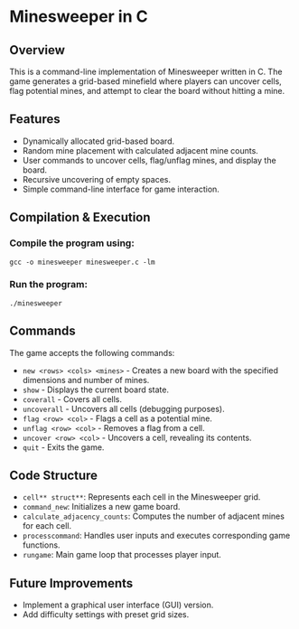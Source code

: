# Minesweeper in C

## Overview
This is a command-line implementation of Minesweeper written in C. The game generates a grid-based minefield where players can uncover cells, flag potential mines, and attempt to clear the board without hitting a mine.

## Features
- Dynamically allocated grid-based board.
- Random mine placement with calculated adjacent mine counts.
- User commands to uncover cells, flag/unflag mines, and display the board.
- Recursive uncovering of empty spaces.
- Simple command-line interface for game interaction.

## Compilation & Execution
### Compile the program using:
```
gcc -o minesweeper minesweeper.c -lm
```
### Run the program:
```
./minesweeper
```

## Commands
The game accepts the following commands:
- `new <rows> <cols> <mines>` - Creates a new board with the specified dimensions and number of mines.
- `show` - Displays the current board state.
- `coverall` - Covers all cells.
- `uncoverall` - Uncovers all cells (debugging purposes).
- `flag <row> <col>` - Flags a cell as a potential mine.
- `unflag <row> <col>` - Removes a flag from a cell.
- `uncover <row> <col>` - Uncovers a cell, revealing its contents.
- `quit` - Exits the game.

## Code Structure
- `cell** struct**`: Represents each cell in the Minesweeper grid.
- `command_new`: Initializes a new game board.
- `calculate_adjacency_counts`: Computes the number of adjacent mines for each cell.
- `processcommand`: Handles user inputs and executes corresponding game functions.
- `rungame`: Main game loop that processes player input.

## Future Improvements
- Implement a graphical user interface (GUI) version.
- Add difficulty settings with preset grid sizes.
